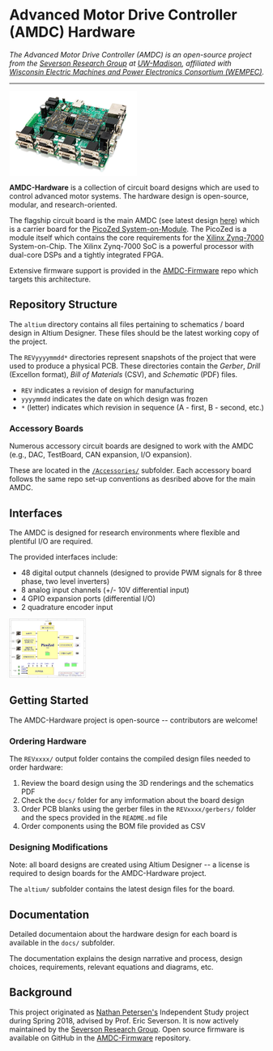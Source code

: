 # Advanced Motor Drive Controller (AMDC) Hardware

*The Advanced Motor Drive Controller (AMDC) is an open-source project from the [Severson Research Group](https://severson.wempec.wisc.edu/) at [UW-Madison](http://www.engr.wisc.edu/department/electrical-computer-engineering/), affiliated with [Wisconsin Electric Machines and Power Electronics Consortium (WEMPEC)](https://wempec.wisc.edu/).*

---

<img src="amdc-rev-d.jpg" width="50%" align="center"/>

**AMDC-Hardware** is a collection of circuit board designs which are used to control advanced motor systems. The hardware design is open-source, modular, and research-oriented.

The flagship circuit board is the main AMDC (see latest design [here](https://github.com/Severson-Group/AMDC-Hardware/tree/develop/REV20210325E)) which is a carrier board for the [PicoZed System-on-Module](https://www.avnet.com/wps/portal/us/products/avnet-boards/avnet-board-families/picozed/). The PicoZed is a module itself which contains the core requirements for the [Xilinx Zynq-7000](https://www.xilinx.com/products/silicon-devices/soc/zynq-7000.html) System-on-Chip. The Xilinx Zynq-7000 SoC is a powerful processor with dual-core DSPs and a tightly integrated FPGA.

Extensive firmware support is provided in the [AMDC-Firmware](https://github.com/Severson-Group/AMDC-Firmware) repo which targets this architecture.

## Repository Structure

The `altium` directory contains all files pertaining to schematics / board design in Altium Designer. These files should be the latest working copy of the project.

The `REVyyyymmdd*` directories represent snapshots of the project that were used to produce a physical PCB. These directories contain the *Gerber*, *Drill* (Excellon format), *Bill of Materials* (CSV), and *Schematic* (PDF) files.
- `REV` indicates a revision of design for manufacturing
- `yyyymmdd` indicates the date on which design was frozen
- `*` (letter) indicates which revision in sequence (A - first, B - second, etc.)

### Accessory Boards

Numerous accessory circuit boards are designed to work with the AMDC (e.g., DAC, TestBoard, CAN expansion, I/O expansion).

These are located in the [`/Accessories/`](https://github.com/Severson-Group/AMDC-Hardware/tree/develop/Accessories) subfolder. Each accessory board follows the same repo set-up conventions as desribed above for the main AMDC.

## Interfaces

The AMDC is designed for research environments where flexible and plentiful I/O are required.

The provided interfaces include:
- 48 digital output channels (designed to provide PWM signals for 8 three phase, two level inverters)
- 8 analog input channels (+/- 10V differential input)
- 4 GPIO expansion ports (differential I/O)
- 2 quadrature encoder input

<img src="amdc-block-diagram.png" width="30%" />

## Getting Started

The AMDC-Hardware project is open-source -- contributors are welcome!

### Ordering Hardware

The `REVxxxx/` output folder contains the compiled design files needed to order hardware:
1. Review the board design using the 3D renderings and the schematics PDF
2. Check the `docs/` folder for any imformation about the board design
3. Order PCB blanks using the gerber files in the `REVxxxx/gerbers/` folder and the specs provided in the `README.md` file
4. Order components using the BOM file provided as CSV

### Designing Modifications

Note: all board designs are created using Altium Designer -- a license is required to design boards for the AMDC-Hardware project.

The `altium/` subfolder contains the latest design files for the board.

## Documentation

Detailed documentaion about the hardware design for each board is available in the `docs/` subfolder.

The documentation explains the design narrative and process, design choices, requirements, relevant equations and diagrams, etc.

## Background

This project originated as [Nathan Petersen's](https://github.com/npetersen2) Independent Study project during Spring 2018, advised by Prof. Eric Severson. It is now actively maintained by the [Severson Research Group](http://severson.wempec.wisc.edu/). Open source firmware is available on GitHub in the [AMDC-Firmware](https://github.com/Severson-Group/AMDC-Firmware) repository.
